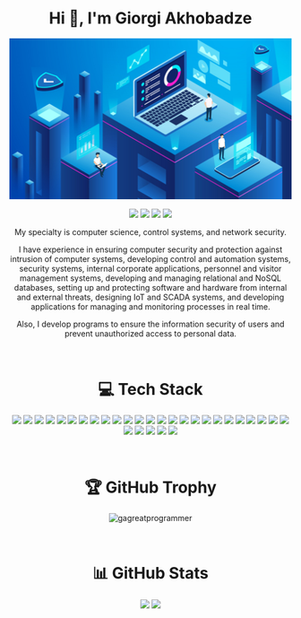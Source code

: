 <h1 align="center">
    Hi 👋, I'm Giorgi Akhobadze
</h1>

![Image](https://raw.githubusercontent.com/GAGreatProgrammer/GAGreatProgrammer/main/Image.jpg)

<p align="center">
<a href="https://digitalsecuritylab.blogspot.com"><img src="https://img.shields.io/badge/Website-brightgreen?style=for-the-badge&logo=About.me&logoColor=white"></a>
<a href="https://dev.to/gagreatprogrammer"><img src="https://img.shields.io/badge/dev.to-0A0A0A?style=for-the-badge&logo=devdotto&logoColor=white"></a>
<a href="https://www.instagram.com/greatprogrammer.expert"><img src="https://img.shields.io/badge/Instagram-E4405F?style=for-the-badge&logo=instagram&logoColor=white"></a>
<a href="https://dribbble.com/GreatProgrammer"><img src="https://img.shields.io/badge/Dribbble-EA4C89?style=for-the-badge&logo=dribbble&logoColor=white"></a>

</p>

<p align="center">
My specialty is computer science, control systems, and network security.</p>

<p align="center">
I have experience in ensuring computer security and protection against intrusion of computer systems, developing control and automation systems, security systems, internal corporate applications, personnel and visitor management systems, developing and managing relational and NoSQL databases, setting up and protecting software and hardware from internal and external threats, designing IoT and SCADA systems, and developing applications for managing and monitoring processes in real time.</p>

<p align="center">
Also, I develop programs to ensure the information security of users and prevent unauthorized access to personal data.</p>

<br>

<h1 align="center">💻 Tech Stack</h1>

<p align="center">
<img src="https://img.shields.io/badge/c%23-%23239120.svg?style=for-the-badge&logo=c-sharp&logoColor=white"/>
<img src="https://img.shields.io/badge/python-3670A0?style=for-the-badge&logo=python&logoColor=ffdd54"/>
<img src="https://img.shields.io/badge/c++-%2300599C.svg?style=for-the-badge&logo=c%2B%2B&logoColor=white"/>
<img src="https://img.shields.io/badge/.NET-5C2D91?style=for-the-badge&logo=.net&logoColor=white"/>
<img src="https://img.shields.io/badge/Microsoft%20SQL%20Sever-CC2927?style=for-the-badge&logo=microsoft%20sql%20server&logoColor=white"/>
<img src="https://img.shields.io/badge/Microsoft_Access-A4373A?style=for-the-badge&logo=microsoft-access&logoColor=white"/>
<img src="https://img.shields.io/badge/mysql-%2300f.svg?style=for-the-badge&logo=mysql&logoColor=white"/>
<img src="https://img.shields.io/badge/sqlite-%2307405e.svg?style=for-the-badge&logo=sqlite&logoColor=white"/>
<img src="https://img.shields.io/badge/MongoDB-%234ea94b.svg?style=for-the-badge&logo=mongodb&logoColor=white"/>
<img src="https://img.shields.io/badge/firebase-%23039BE5.svg?style=for-the-badge&logo=firebase"/>
<img src="https://img.shields.io/badge/InfluxDB-22ADF6?style=for-the-badge&logo=InfluxDB&logoColor=white"/>
<img src="https://img.shields.io/badge/azure-%230072C6.svg?style=for-the-badge&logo=azure-devops&logoColor=white"/>
<img src="https://img.shields.io/badge/Google%20Cloud-%234285F4.svg?style=for-the-badge&logo=google-cloud&logoColor=white"/>
<img src="https://img.shields.io/badge/Git-fc6d26?style=for-the-badge&logo=git&logoColor=white"/>
<img src="https://img.shields.io/badge/GitHub-%23121011.svg?style=for-the-badge&logo=github&logoColor=white"/>
<img src="https://img.shields.io/badge/Microsoft_Office-D83B01?style=for-the-badge&logo=microsoft-office&logoColor=white"/>
<img src="https://img.shields.io/badge/adobephotoshop-%2331A8FF.svg?style=for-the-badge&logo=adobephotoshop&logoColor=white"/>
<img src="https://img.shields.io/badge/adobeillustrator-%23FF9A00.svg?style=for-the-badge&logo=adobeillustrator&logoColor=white"/>
<img src="https://img.shields.io/badge/Adobe%20Lightroom-31A8FF.svg?style=for-the-badge&logo=Adobe%20Lightroom&logoColor=white"/>
<img src="https://img.shields.io/badge/Adobe%20XD-470137?style=for-the-badge&logo=Adobe%20XD&logoColor=#FF61F6"/>
<img src="https://img.shields.io/badge/figma-%23F24E1E.svg?style=for-the-badge&logo=figma&logoColor=white"/>
<img src="https://img.shields.io/badge/Visual_Studio-5C2D91?style=for-the-badge&logo=visual%20studio&logoColor=white"/>
<img src="https://img.shields.io/badge/Visual_Studio_Code-0078D4?style=for-the-badge&logo=visual%20studio%20code&logoColor=white"/>
<img src="https://img.shields.io/badge/-Arduino-00979D?style=for-the-badge&logo=Arduino&logoColor=white"/>
<img src="https://img.shields.io/badge/espressif-E7352C?style=for-the-badge&logo=espressif&logoColor=white"/>
<img src="https://img.shields.io/badge/adafruit-000000?style=for-the-badge&logo=adafruit&logoColor=white"/>
<img src="https://img.shields.io/badge/Raspberry%20Pi-A22846?style=for-the-badge&logo=Raspberry%20Pi&logoColor=white"/>
<img src="https://img.shields.io/badge/Windows-0078D6?style=for-the-badge&logo=windows&logoColor=white"/>
<img src="https://img.shields.io/badge/Linux-FCC624?style=for-the-badge&logo=linux&logoColor=black"/>
<img src="https://img.shields.io/badge/Kali_Linux-557C94?style=for-the-badge&logo=kali-linux&logoColor=white"/>
</p>

<br>

<h1 align="center">🏆 GitHub Trophy</h1>

<p align="center"><img src="https://github-profile-trophy.vercel.app/?username=gagreatprogrammer&theme=gitdimmed&column=-1" alt="gagreatprogrammer" /></a> </p>

<br>

<h1 align="center">📊 GitHub Stats</h1>

<p align = "center">
  <img height=195 src = "https://github-readme-stats.vercel.app/api?username=GAGreatProgrammer&theme=dark&hide_border=false&rank_icon=github&text_color=ffffff&show_icons=true&include_all_commits=false&count_private=false">
  <img height=195 src = "https://github-readme-stats.vercel.app/api/top-langs/?username=GAGreatProgrammer&theme=dark&hide_border=false&include_all_commits=false&count_private=false">
</p>
